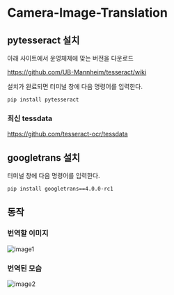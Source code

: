 # Camera-Image-Translation

## pytesseract 설치

아래 사이트에서 운영체제에 맞는 버전을 다운로드

https://github.com/UB-Mannheim/tesseract/wiki

설치가 완료되면 터미널 창에 다음 명령어를 입력한다.  
```
pip install pytesseract
```

### 최신 tessdata
https://github.com/tesseract-ocr/tessdata

## googletrans 설치

터미널 창에 다음 명령어를 입력한다.
```
pip install googletrans==4.0.0-rc1
```

## 동작

### 번역할 이미지
![image1](https://user-images.githubusercontent.com/73572179/127458027-6828653b-27d2-4bde-8d68-9345c53ac05b.jpg)

### 번역된 모습

![image2](https://user-images.githubusercontent.com/73572179/127458069-a1558b33-9618-4eb3-bf8b-6ee2dec0bc73.JPG)
